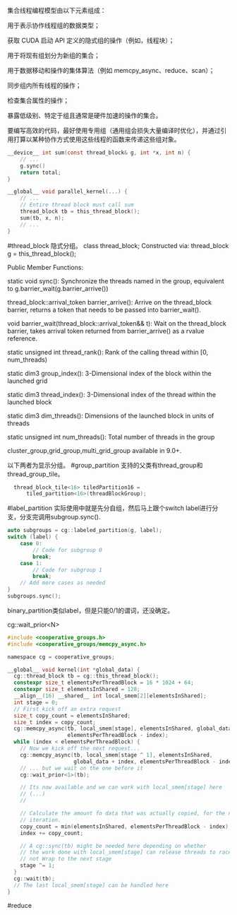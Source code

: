 集合线程编程模型由以下元素组成：

用于表示协作线程组的数据类型；

获取 CUDA 启动 API 定义的隐式组的操作（例如，线程块）；

用于将现有组划分为新组的集合；

用于数据移动和操作的集体算法（例如 memcpy_async、reduce、scan）；

同步组内所有线程的操作；

检查集合属性的操作；

暴露低级别、特定于组且通常是硬件加速的操作的集合。

要编写高效的代码，最好使用专用组（通用组会损失大量编译时优化），并通过引用打算以某种协作方式使用这些线程的函数来传递这些组对象。

```c
__device__ int sum(const thread_block& g, int *x, int n) {
    // ...
    g.sync()
    return total;
}

__global__ void parallel_kernel(...) {
    // ...
    // Entire thread block must call sum
    thread_block tb = this_thread_block();
    sum(tb, x, n);
    // ...
}
```

#thread_block
隐式分组。
class thread_block;
Constructed via:
thread_block g = this_thread_block();

Public Member Functions:

static void sync(): 
Synchronize the threads named in the group, equivalent to g.barrier_wait(g.barrier_arrive())

thread_block::arrival_token barrier_arrive(): 
Arrive on the thread_block barrier, returns a token that needs to be passed into barrier_wait(). 

void barrier_wait(thread_block::arrival_token&& t): 
Wait on the thread_block barrier, takes arrival token returned from barrier_arrive() as a rvalue reference. 

static unsigned int thread_rank(): 
Rank of the calling thread within \[0, num_threads)

static dim3 group_index(): 
3-Dimensional index of the block within the launched grid

static dim3 thread_index(): 
3-Dimensional index of the thread within the launched block

static dim3 dim_threads(): 
Dimensions of the launched block in units of threads

static unsigned int num_threads(): 
Total number of threads in the group

cluster_group,grid_group,multi_grid_group  available in 9.0+.

以下两者为显示分组。
#group_partition
支持的父类有thread_group和thread_group_tile。
```c
  thread_block_tile<16> tiledPartition16 =
      tiled_partition<16>(threadBlockGroup);
```
#label_partition
实际使用中就是先分自组，然后马上跟个switch label进行分支，分支完调用subgroup.sync().
```c
auto subgroups = cg::labeled_partition(g, label);
switch (label) {
    case 0:
        // Code for subgroup 0
        break;
    case 1:
        // Code for subgroup 1
        break;
    // Add more cases as needed
}
subgroups.sync();
```
binary_partition类似label，但是只能0/1的谓词，还没确定。

cg::wait_prior\<N>
```c
#include <cooperative_groups.h>
#include <cooperative_groups/memcpy_async.h>

namespace cg = cooperative_groups;

__global__ void kernel(int *global_data) {
  cg::thread_block tb = cg::this_thread_block();
  constexpr size_t elementsPerThreadBlock = 16 * 1024 + 64;
  constexpr size_t elementsInShared = 128;
  __align__(16) __shared__ int local_smem[2][elementsInShared];
  int stage = 0;
  // First kick off an extra request
  size_t copy_count = elementsInShared;
  size_t index = copy_count;
  cg::memcpy_async(tb, local_smem[stage], elementsInShared, global_data,
                   elementsPerThreadBlock - index);
  while (index < elementsPerThreadBlock) {
    // Now we kick off the next request...
    cg::memcpy_async(tb, local_smem[stage ^ 1], elementsInShared,
                     global_data + index, elementsPerThreadBlock - index);
    // ... but we wait on the one before it
    cg::wait_prior<1>(tb);

    // Its now available and we can work with local_smem[stage] here
    // (...)
    //

    // Calculate the amount fo data that was actually copied, for the next
    // iteration.
    copy_count = min(elementsInShared, elementsPerThreadBlock - index);
    index += copy_count;

    // A cg::sync(tb) might be needed here depending on whether
    // the work done with local_smem[stage] can release threads to race ahead or
    // not Wrap to the next stage
    stage ^= 1;
  }
  cg::wait(tb);
  // The last local_smem[stage] can be handled here
}
```
#reduce

